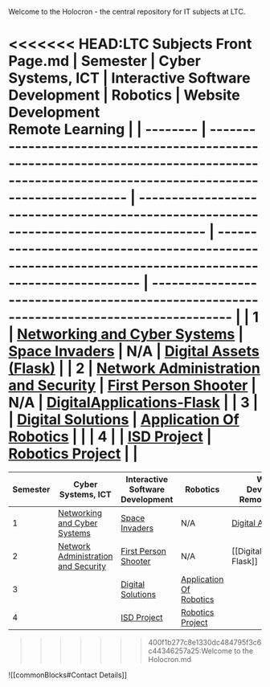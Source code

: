 
Welcome to the Holocron - the central repository for IT subjects at LTC. 

<<<<<<< HEAD:LTC Subjects Front Page.md
| Semester | Cyber Systems, ICT                                                                                                                          | Interactive Software Development                                                       | Robotics                                                                                               | Website Development<br>Remote Learning                                                   |
| -------- | ------------------------------------------------------------------------------------------------------------------------------------------- | -------------------------------------------------------------------------------------- | ------------------------------------------------------------------------------------------------------ | ---------------------------------------------------------------------------------------- |
| 1        | [Networking and Cyber Systems](Cyber/1%20-%20Networking%20and%20Cyber%20Systems/Networking%20and%20Cyber%20Systems.md)                      | [Space Invaders](ISD/1%20-%20Digital%20Assets/Space%20Invaders.md)                     | N/A                                                                                                    | [Digital Assets (Flask)](/WebDev/1-Digital-Assets/Digital%20Assets%20(Flask).md)         |
| 2        | [Network Administration and Security](Cyber/2%20-%20Network%20Administration%20and%20Security/Projects/BACTA/Network%20Administration%20and%20Security.md) | [First Person Shooter](ISD/2%20-%20Digital%20Applications/First%20Person%20Shooter.md) | N/A                                                                                                    | [DigitalApplications-Flask](/WebDev/2-Digital-Applications/DigitalApplications-Flask.md) |
| 3        |                                                                                                                                             | [Digital Solutions](ISD/3%20-%20Digital%20Solutions/Digital%20Solutions.md)            | [Application Of Robotics](Robotics/3%20-%20Application%20of%20Robotics/Application%20Of%20Robotics.md) |                                                                                          |
| 4        |                                                                                                                                             | [ISD Project](ISD/4%20-%20Project/ISD%20Project.md)                                    | [Robotics Project](Robotics/4%20-%20Project/Robotics%20Project.md)                                     |                                                                                          |
=======
| Semester | Cyber Systems, ICT                                                                                                                          | Interactive Software Development                                                       | Robotics                                                                                               | Website Development<br>Remote Learning                                           |
| -------- | ------------------------------------------------------------------------------------------------------------------------------------------- | -------------------------------------------------------------------------------------- | ------------------------------------------------------------------------------------------------------ | -------------------------------------------------------------------------------- |
| 1        | [Networking and Cyber Systems](Cyber/1%20-%20Networking%20and%20Cyber%20Systems/Networking%20and%20Cyber%20Systems.md)                      | [Space Invaders](ISD/1%20-%20Digital%20Assets/Space%20Invaders.md)                     | N/A                                                                                                    | [Digital Assets (Flask)](/WebDev/1-Digital-Assets/Digital%20Assets%20(Flask).md) |
| 2        | [Network Administration and Security](Cyber/2%20-%20Network%20Administration%20and%20Security/Network%20Administration%20and%20Security.md) | [First Person Shooter](ISD/2%20-%20Digital%20Applications/First%20Person%20Shooter.md) | N/A                                                                                                    | [[DigitalApplications-Flask]]                                                    |
| 3        |                                                                                                                                             | [Digital Solutions](ISD/3%20-%20Digital%20Solutions/Digital%20Solutions.md)            | [Application Of Robotics](Robotics/3%20-%20Application%20of%20Robotics/Application%20Of%20Robotics.md) |                                                                                  |
| 4        |                                                                                                                                             | [ISD Project](ISD/4%20-%20Project/ISD%20Project.md)                                    | [Robotics Project](Robotics/4%20-%20Project/Robotics%20Project.md)                                     |                                                                                  |
>>>>>>> 400f1b277c8e1330dc484795f3c6c44346257a25:Welcome to the Holocron.md

![[commonBlocks#Contact Details]]
